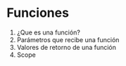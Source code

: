 # Funciones

1. ¿Que es una función?
2. Parámetros que recibe una función
3. Valores de retorno de una función
4. Scope


